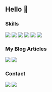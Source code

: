 ## Hello 👋

### Skills
<span>
<img src="https://img.shields.io/badge/Python-3776AB?style=flat-square&logo=python&logoColor=white"/>
<img src="https://img.shields.io/badge/C++-00599C?style=flat-square&logo=cplusplus&logoColor=white"/>
<img src="https://img.shields.io/badge/Pytorch-EE4C2C?style=flat-square&logo=pytorch&logoColor=white"/>
<img src="https://img.shields.io/badge/Tensorflow-FF6F00?style=flat-square&logo=Tensorflow&logoColor=white"/>
<img src="https://img.shields.io/badge/Anaconda-44A833?style=flat-square&logo=Anaconda&logoColor=white"/>
<img src="https://img.shields.io/badge/SageMaker-232F3E?style=flat-square&logo=amazonaws&logoColor=white"/>

</span>



### My Blog Articles
<a href="https://bangdoon.tistory.com/" target="_blank"><img src="https://img.shields.io/badge/Blog-FF4E00?style=flat-square&logo=tistory&logoColor=white"/></a>
<a href="https://bangdoon.tistory.com/" target="_blank"><img src="https://img.shields.io/badge/BangDoon World-262729?style=flat-square&logo=notion&logoColor=white"/></a>


### Contact
<a href="mailto:qudwns9138@gmail.com" target="_blank"><img src="https://img.shields.io/badge/Mail-EA4335?style=flat-square&logo=gmail&logoColor=white"/></a>
<a href="https://www.linkedin.com/in/byeongjun-kim-981a00228/" target="_blank"><img src="https://img.shields.io/badge/LinkedIn-0A66C2?style=flat-square&logo=linkedin&logoColor=white"/></a>





<!--
**BangDoon/BangDoon** is a ✨ _special_ ✨ repository because its `README.md` (this file) appears on your GitHub profile.

Here are some ideas to get you started:

- 🔭 I’m currently working on ...
- 🌱 I’m currently learning ...
- 👯 I’m looking to collaborate on ...
- 🤔 I’m looking for help with ...
- 💬 Ask me about ...
- 📫 How to reach me: ...
- 😄 Pronouns: ...
- ⚡ Fun fact: ...
-->
